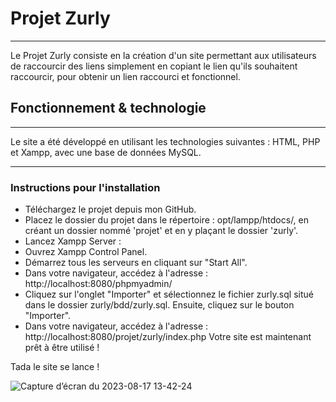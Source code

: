 # Projet Zurly
***
Le Projet Zurly consiste en la création d'un site permettant aux utilisateurs de raccourcir des liens simplement en copiant le lien qu'ils souhaitent raccourcir, pour obtenir un lien raccourci et fonctionnel.

## Fonctionnement & technologie
***
Le site a été développé en utilisant les technologies suivantes : HTML, PHP et Xampp, avec une base de données MySQL.
***

### Instructions pour l'installation
* Téléchargez le projet depuis mon GitHub.
* Placez le dossier du projet dans le répertoire : opt/lampp/htdocs/, en créant un dossier nommé 'projet' et en y plaçant le dossier 'zurly'.
* Lancez Xampp Server :
* Ouvrez Xampp Control Panel.
* Démarrez tous les serveurs en cliquant sur "Start All".
* Dans votre navigateur, accédez à l'adresse : http://localhost:8080/phpmyadmin/
* Cliquez sur l'onglet "Importer" et sélectionnez le fichier zurly.sql situé dans le dossier zurly/bdd/zurly.sql. Ensuite, cliquez sur le bouton "Importer".
* Dans votre navigateur, accédez à l'adresse : http://localhost:8080/projet/zurly/index.php
Votre site est maintenant prêt à être utilisé !


Tada le site se lance ! 



![Capture d’écran du 2023-08-17 13-42-24](https://github.com/jerem45/Zurly/assets/66945318/8838e9c3-00cd-4f53-a7e8-d6b88b95c1b3)



